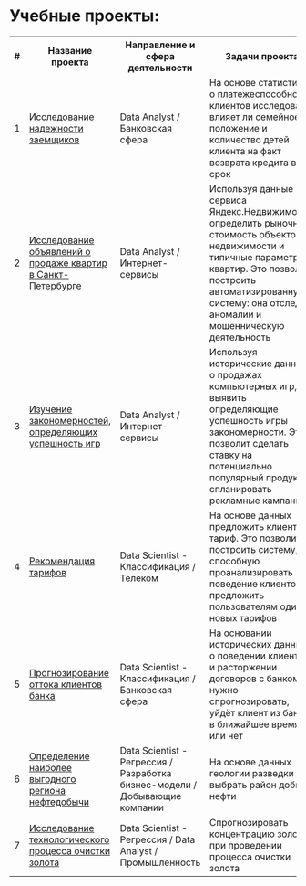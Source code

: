 # Учебные проекты:

<table>
  
<tr>
  <th>#</th>
  <th>Название проекта</th>
  <th>Направление и сфера деятельности</th>
  <th>Задачи проекта</th>
  <th>Использованные библиотеки</th>
</tr> 
  
<tr>
  <td>1</td>
  <td><a href = "https://github.com/elena-iliushina/Investigation_of_the_reliability_of_borrowers">Исследование надежности заемщиков</a></td>
  <td>Data Analyst / Банковская сфера</td>
  <td>На основе статистики о платежеспособности клиентов исследовать влияет ли семейное положение и количество детей клиента на факт возврата кредита в срок</td>
  <td> 
    <img src="https://img.shields.io/badge/Pandas-130654?style=flat&logo=pandas&logoColor=ffffff" alt="Pandas">
    <img src="https://img.shields.io/badge/Matplotlib-343942?style=flat&logo=matplotlib&logoColor=4698C6" alt="Matplotlib">
    <img src="https://img.shields.io/badge/Seaborn-4698C6?style=flat&logo=linear&logoColor=ffffff" alt="Seaborn">
  </td>
</tr>
  
<tr>
  <td>2</td>
  <td><a href = "https://github.com/elena-iliushina/research_of_ads_for_the_sale_of_apartments/">Исследование объявлений о продаже квартир в Санкт-Петербурге</a></td>
  <td>Data Analyst / Интернет-сервисы</td>
  <td>Используя данные сервиса Яндекс.Недвижимость, определить рыночную стоимость объектов недвижимости и типичные параметры квартир. Это позволит построить автоматизированную систему: она отследит аномалии и мошенническую деятельность</td>
  <td> 
    <img src="https://img.shields.io/badge/Pandas-130654?style=flat&logo=pandas&logoColor=ffffff" alt="Pandas">
    <img src="https://img.shields.io/badge/NumPy-013243?style=flat&logo=Numpy&logoColor=ffffff" alt="Numpy">
    <img src="https://img.shields.io/badge/Matplotlib-343942?style=flat&logo=matplotlib&logoColor=4698C6" alt="Matplotlib">
    <img src="https://img.shields.io/badge/Seaborn-4698C6?style=flat&logo=linear&logoColor=ffffff" alt="Seaborn">
  </td>
</tr>
  
<tr>
  <td>3</td>
  <td><a href = "https://github.com/sxemixa/Games-rating">Изучение закономерностей, определяющих успешность игр</a></td>
  <td>Data Analyst / Интернет-сервисы</td>
  <td>Используя исторические данные о продажах компьютерных игр, выявить определяющие успешность игры закономерности. Это позволит сделать ставку на потенциально популярный продукт и спланировать рекламные кампании</td>
  <td> 
    <img src="https://img.shields.io/badge/Pandas-130654?style=flat&logo=pandas&logoColor=ffffff" alt="Pandas">
    <img src="https://img.shields.io/badge/NumPy-013243?style=flat&logo=Numpy&logoColor=ffffff" alt="Numpy">
    <img src="https://img.shields.io/badge/SciPy-0054A6?style=flat&logo=scipy&logoColor=65AED7" alt="SkiPy">
    <img src="https://img.shields.io/badge/Matplotlib-343942?style=flat&logo=matplotlib&logoColor=4698C6" alt="Matplotlib">
    <img src="https://img.shields.io/badge/Seaborn-4698C6?style=flat&logo=linear&logoColor=ffffff" alt="Seaborn">
  </td>
</tr>
  
<tr>
  <td>4</td>
  <td><a href = "https://github.com/sxemixa/Games-rating">Рекомендация тарифов</a></td>
  <td>Data Scientist - Классификация / Телеком</td>
  <td>На основе данных предложить клиенту тариф. Это позволит построить систему, способную проанализировать поведение клиентов и предложить пользователям один из новых тарифов</td>
  <td> 
    <img src="https://img.shields.io/badge/Pandas-130654?style=flat&logo=pandas&logoColor=ffffff" alt="Pandas">
    <img src="https://img.shields.io/badge/NumPy-013243?style=flat&logo=Numpy&logoColor=ffffff" alt="Numpy">
    <img src="https://img.shields.io/badge/SciPy-0054A6?style=flat&logo=scipy&logoColor=65AED7" alt="SkiPy">
    <img src="https://img.shields.io/badge/Matplotlib-343942?style=flat&logo=matplotlib&logoColor=4698C6" alt="Matplotlib">
    <img src="https://img.shields.io/badge/Seaborn-4698C6?style=flat&logo=linear&logoColor=ffffff" alt="Seaborn">
    <img src="https://img.shields.io/badge/Scikit--learn-F7931E?style=flat&logo=scikit-learn&logoColor=ffffff" alt="Scikit">
  </td>
</tr>
  
<tr>
  <td>5</td>
  <td><a href = "https://github.com/sxemixa/Games-rating">Прогнозирование оттока клиентов банка</a></td>
  <td>Data Scientist - Классификация / Банковская сфера</td>
  <td>На основании исторических данных о поведении клиентов и расторжении договоров с банком нужно спрогнозировать, уйдёт клиент из банка в ближайшее время или нет</td>
  <td> 
    <img src="https://img.shields.io/badge/Pandas-130654?style=flat&logo=pandas&logoColor=ffffff" alt="Pandas">
    <img src="https://img.shields.io/badge/NumPy-013243?style=flat&logo=Numpy&logoColor=ffffff" alt="Numpy">
    <img src="https://img.shields.io/badge/Matplotlib-343942?style=flat&logo=matplotlib&logoColor=4698C6" alt="Matplotlib">
    <img src="https://img.shields.io/badge/Seaborn-4698C6?style=flat&logo=linear&logoColor=ffffff" alt="Seaborn">
    <img src="https://img.shields.io/badge/Scikit--learn-F7931E?style=flat&logo=scikit-learn&logoColor=ffffff" alt="Scikit">
  </td>
</tr>
  
<tr>
  <td>6</td>
  <td><a href = "https://github.com/sxemixa/Games-rating">Определение наиболее выгодного региона нефтедобычи</a></td>
  <td>Data Scientist - Регрессия / Разработка бизнес-модели / Добывающие компании</td>
  <td>На основе данных геологии разведки выбрать район добычи нефти</td>
  <td> 
    <img src="https://img.shields.io/badge/Pandas-130654?style=flat&logo=pandas&logoColor=ffffff" alt="Pandas">
    <img src="https://img.shields.io/badge/NumPy-013243?style=flat&logo=Numpy&logoColor=ffffff" alt="Numpy">
    <img src="https://img.shields.io/badge/Matplotlib-343942?style=flat&logo=matplotlib&logoColor=4698C6" alt="Matplotlib">
    <img src="https://img.shields.io/badge/Seaborn-4698C6?style=flat&logo=linear&logoColor=ffffff" alt="Seaborn">
    <img src="https://img.shields.io/badge/Scikit--learn-F7931E?style=flat&logo=scikit-learn&logoColor=ffffff" alt="Scikit">
  </td>
</tr>  
  
 <tr>
  <td>7</td>
  <td><a href = "https://github.com/sxemixa/Games-rating">Исследование технологического процесса очистки золота</a></td>
  <td>Data Scientist - Регрессия / Data Analyst / Промышленность</td>
  <td>Спрогнозировать концентрацию золота при проведении процесса очистки золота</td>
  <td> 
    <img src="https://img.shields.io/badge/Pandas-130654?style=flat&logo=pandas&logoColor=ffffff" alt="Pandas">
    <img src="https://img.shields.io/badge/NumPy-013243?style=flat&logo=Numpy&logoColor=ffffff" alt="Numpy">
    <img src="https://img.shields.io/badge/Matplotlib-343942?style=flat&logo=matplotlib&logoColor=4698C6" alt="Matplotlib">
    <img src="https://img.shields.io/badge/Seaborn-4698C6?style=flat&logo=linear&logoColor=ffffff" alt="Seaborn">
    <img src="https://img.shields.io/badge/Scikit--learn-F7931E?style=flat&logo=scikit-learn&logoColor=ffffff" alt="Scikit">
  </td>
</tr>  
 
</table>
